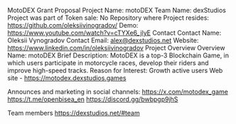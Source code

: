 MotoDEX Grant Proposal
Project Name: motoDEX
Team Name: dexStudios
Project was part of Token sale: No
Repository where Project resides: https://github.com/oleksiivinogradov/
Demo: https://www.youtube.com/watch?v=cTYXe6_jlyE
Contact
Contact Name: Oleksii Vynogradov
Contact Email: alex@dexstudios.net
Website: https://www.linkedin.com/in/oleksiivinogradov
Project Overview
Overview
Name: motoDEX
Brief Description: MotoDEX is a top-3 Blockchain Game, in which users participate in motorcycle races, develop their riders and improve high-speed tracks. 
Reason for Interest: Growth active users
Web site - https://motodex.dexstudios.games

Announces and marketing in social channels: 
https://x.com/motodex_game
https://t.me/openbisea_en
https://discord.gg/bwbpgp9jhS

Team members
https://dexstudios.net/#team
